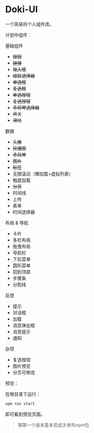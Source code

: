 # Doki-UI
 一个简易的个人组件库。

计划中组件：

基础组件

- ~~按钮~~
- ~~链接~~
- ~~输入框~~
- ~~级联选择器~~
- ~~单选框~~
- ~~复选框~~
- ~~单选按钮~~
- ~~复选按钮~~
- ~~手风琴选择器~~
- ~~开关~~
- ~~滑块~~


数据

- ~~头像~~
- ~~轮播图~~
- ~~手风琴~~
- ~~图片~~
- ~~标签~~
- 无限滚动（懒加载+虚拟列表）
- 触底加载
- ~~分页~~
- 时间线
- 上传
- 表单
- 时间选择器


布局 & 导航

- 卡片
- 多栏布局
- 拖曳布局
- 导航栏
- 下拉菜单
- 圆形菜单
- 回到顶部
- 步骤条
- 分割线

反馈

- 提示
- 对话框
- 加载
- 消息弹出框
- 消息提示
- 通知

杂项

- 复选按钮
- 图片预览
- 分页可修改


预览：

在根目录下运行：
```bash
npm run start
```
即可看到预览页面。

> 等第一个版本基本完成才发布npm包
